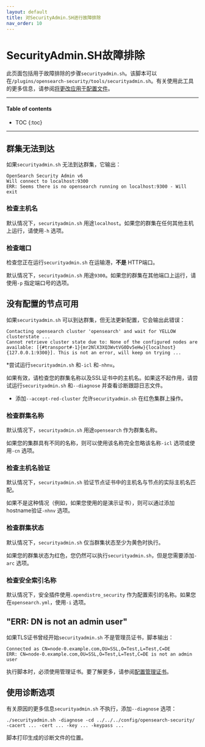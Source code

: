 ```yaml
---
layout: default
title: 对SecurityAdmin.SH进行故障排除
nav_order: 10
---
```


# SecurityAdmin.SH故障排除

此页面包括用于故障排除的步骤`securityadmin.sh`。该脚本可以在`/plugins/opensearch-security/tools/securityadmin.sh`。有关使用此工具的更多信息，请参阅[将更改应用于配置文件]({{site.url}}{{site.baseurl}}/security/configuration/security-admin/)。


---

#### Table of contents
- TOC
{:toc}


---

## 群集无法到达

如果`securityadmin.sh` 无法到达群集，它输出：

```
OpenSearch Security Admin v6
Will connect to localhost:9300
ERR: Seems there is no opensearch running on localhost:9300 - Will exit
```


### 检查主机名

默认情况下，`securityadmin.sh` 用途`localhost`。如果您的群集在任何其他主机上运行，请使用`-h` 选项。


### 检查端口

检查您正在运行`securityadmin.sh` 在运输港，**不是** HTTP端口。

默认情况下，`securityadmin.sh` 用途`9300`。如果您的群集在其他端口上运行，请使用`-p` 指定端口号的选项。


## 没有配置的节点可用

如果`securityadmin.sh` 可以到达群集，但无法更新配置，它会输出此错误：

```
Contacting opensearch cluster 'opensearch' and wait for YELLOW clusterstate ...
Cannot retrieve cluster state due to: None of the configured nodes are available: [{#transport#-1}{mr2NlX3XQ3WvtVG0Dv5eHw}{localhost}{127.0.0.1:9300}]. This is not an error, will keep on trying ...
```

*尝试运行`securityadmin.sh` 和`-icl` 和`-nhnv`。

  如果有效，请检查您的群集名称以及SSL证书中的主机名。如果这不起作用，请尝试运行`securityadmin.sh` 和`--diagnose` 并查看诊断跟踪日志文件。

* 添加`--accept-red-cluster` 允许`securityadmin.sh` 在红色集群上操作。


### 检查群集名称

默认情况下，`securityadmin.sh` 用途`opensearch` 作为群集名称。

如果您的集群具有不同的名称，则可以使用该名称完全忽略该名称`-icl` 选项或使用`-cn` 选项。


### 检查主机名验证

默认情况下，`securityadmin.sh` 验证节点证书中的主机名与节点的实际主机名匹配。

如果不是这种情况（例如，如果您使用的是演示证书），则可以通过添加hostname验证`-nhnv` 选项。


### 检查群集状态

默认情况下，`securityadmin.sh` 仅当群集状态至少为黄色时执行。

如果您的群集状态为红色，您仍然可以执行`securityadmin.sh`，但是您需要添加`-arc` 选项。


### 检查安全索引名称

默认情况下，安全插件使用`.opendistro_security` 作为配置索引的名称。如果您在`opensearch.yml`，使用`-i` 选项。


## "ERR: DN is not an admin user"

如果TLS证书曾经开始`securityadmin.sh` 不是管理员证书，脚本输出：

```
Connected as CN=node-0.example.com,OU=SSL,O=Test,L=Test,C=DE
ERR: CN=node-0.example.com,OU=SSL,O=Test,L=Test,C=DE is not an admin user
```

执行脚本时，必须使用管理证书。要了解更多，请参阅[配置管理证书]({{site.url}}{{site.baseurl}}/security/configuration/tls/#configuring-admin-certificates)。

## 使用诊断选项

有关原因的更多信息`securityadmin.sh` 不执行，添加`--diagnose` 选项：

```
./securityadmin.sh -diagnose -cd ../../../config/opensearch-security/ -cacert ... -cert ... -key ... -keypass ...
```

脚本打印生成的诊断文件的位置。

